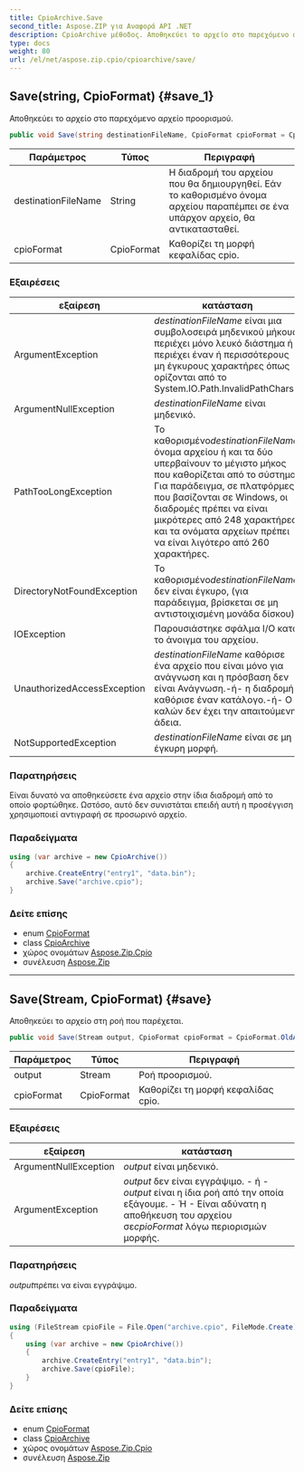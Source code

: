 ```yaml
---
title: CpioArchive.Save
second_title: Aspose.ZIP για Αναφορά API .NET
description: CpioArchive μέθοδος. Αποθηκεύει το αρχείο στο παρεχόμενο αρχείο προορισμού.
type: docs
weight: 80
url: /el/net/aspose.zip.cpio/cpioarchive/save/
---
```

## Save(string, CpioFormat) {#save_1}

Αποθηκεύει το αρχείο στο παρεχόμενο αρχείο προορισμού.

```csharp
public void Save(string destinationFileName, CpioFormat cpioFormat = CpioFormat.OldAscii)
```

| Παράμετρος | Τύπος | Περιγραφή |
| --- | --- | --- |
| destinationFileName | String | Η διαδρομή του αρχείου που θα δημιουργηθεί. Εάν το καθορισμένο όνομα αρχείου παραπέμπει σε ένα υπάρχον αρχείο, θα αντικατασταθεί. |
| cpioFormat | CpioFormat | Καθορίζει τη μορφή κεφαλίδας cpio. |

### Εξαιρέσεις

| εξαίρεση | κατάσταση |
| --- | --- |
| ArgumentException | *destinationFileName* είναι μια συμβολοσειρά μηδενικού μήκους, περιέχει μόνο λευκό διάστημα ή περιέχει έναν ή περισσότερους μη έγκυρους χαρακτήρες όπως ορίζονται από το System.IO.Path.InvalidPathChars. |
| ArgumentNullException | *destinationFileName* είναι μηδενικό. |
| PathTooLongException | Το καθορισμένο*destinationFileName*, όνομα αρχείου ή και τα δύο υπερβαίνουν το μέγιστο μήκος που καθορίζεται από το σύστημα. Για παράδειγμα, σε πλατφόρμες που βασίζονται σε Windows, οι διαδρομές πρέπει να είναι μικρότερες από 248 χαρακτήρες και τα ονόματα αρχείων πρέπει να είναι λιγότερο από 260 χαρακτήρες. |
| DirectoryNotFoundException | Το καθορισμένο*destinationFileName* δεν είναι έγκυρο, (για παράδειγμα, βρίσκεται σε μη αντιστοιχισμένη μονάδα δίσκου). |
| IOException | Παρουσιάστηκε σφάλμα I/O κατά το άνοιγμα του αρχείου. |
| UnauthorizedAccessException | *destinationFileName* καθόρισε ένα αρχείο που είναι μόνο για ανάγνωση και η πρόσβαση δεν είναι Ανάγνωση.-ή- η διαδρομή καθόρισε έναν κατάλογο.-ή- Ο καλών δεν έχει την απαιτούμενη άδεια. |
| NotSupportedException | *destinationFileName* είναι σε μη έγκυρη μορφή. |

### Παρατηρήσεις

Είναι δυνατό να αποθηκεύσετε ένα αρχείο στην ίδια διαδρομή από το οποίο φορτώθηκε. Ωστόσο, αυτό δεν συνιστάται επειδή αυτή η προσέγγιση χρησιμοποιεί αντιγραφή σε προσωρινό αρχείο.

### Παραδείγματα

```csharp
using (var archive = new CpioArchive())
{
    archive.CreateEntry("entry1", "data.bin");        
    archive.Save("archive.cpio");
}       
```

### Δείτε επίσης

* enum [CpioFormat](../../cpioformat/)
* class [CpioArchive](../)
* χώρος ονομάτων [Aspose.Zip.Cpio](../../cpioarchive/)
* συνέλευση [Aspose.Zip](../../../)

---

## Save(Stream, CpioFormat) {#save}

Αποθηκεύει το αρχείο στη ροή που παρέχεται.

```csharp
public void Save(Stream output, CpioFormat cpioFormat = CpioFormat.OldAscii)
```

| Παράμετρος | Τύπος | Περιγραφή |
| --- | --- | --- |
| output | Stream | Ροή προορισμού. |
| cpioFormat | CpioFormat | Καθορίζει τη μορφή κεφαλίδας cpio. |

### Εξαιρέσεις

| εξαίρεση | κατάσταση |
| --- | --- |
| ArgumentNullException | *output* είναι μηδενικό. |
| ArgumentException | *output* δεν είναι εγγράψιμο. - ή -*output* είναι η ίδια ροή από την οποία εξάγουμε. - Ή - Είναι αδύνατη η αποθήκευση του αρχείου σε*cpioFormat* λόγω περιορισμών μορφής. |

### Παρατηρήσεις

*output*πρέπει να είναι εγγράψιμο.

### Παραδείγματα

```csharp
using (FileStream cpioFile = File.Open("archive.cpio", FileMode.Create))
{
    using (var archive = new CpioArchive())
    {
        archive.CreateEntry("entry1", "data.bin");        
        archive.Save(cpioFile);
    }
}       
```

### Δείτε επίσης

* enum [CpioFormat](../../cpioformat/)
* class [CpioArchive](../)
* χώρος ονομάτων [Aspose.Zip.Cpio](../../cpioarchive/)
* συνέλευση [Aspose.Zip](../../../)


